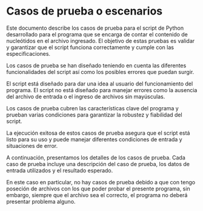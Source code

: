 # Casos de prueba o escenarios

Este documento describe los casos de prueba para el script de Python desarrollado para el programa que se encarga de contar el contenido de nucleótidos en el archivo ingresado. El objetivo de estas pruebas es validar y garantizar que el script funciona correctamente y cumple con las especificaciones.

Los casos de prueba se han diseñado teniendo en cuenta las diferentes funcionalidades del script así como los posibles errores que puedan surgir.

El script está diseñado para dar una idea al usuario del funcionamiento del programa. El script no está diseñado para manejar errores como la ausencia del archivo de entrada o el ingreso de archivos sin mayúsculas. 

Los casos de prueba cubren las características clave del programa y prueban varias condiciones para garantizar la robustez y fiabilidad del script.

La ejecución exitosa de estos casos de prueba asegura que el script está listo para su uso y puede manejar diferentes condiciones de entrada y situaciones de error.

A continuación, presentamos los detalles de los casos de prueba. Cada caso de prueba incluye una descripción del caso de prueba, los datos de entrada utilizados y el resultado esperado.

En este caso en particular, no hay casos de prueba debido a que con tengo poseción de archivos con los que poder probar el presente programa, sin embargo, siempre que el archivo sea el correcto, el programa no deberá presentar problema alguno. 
    
 